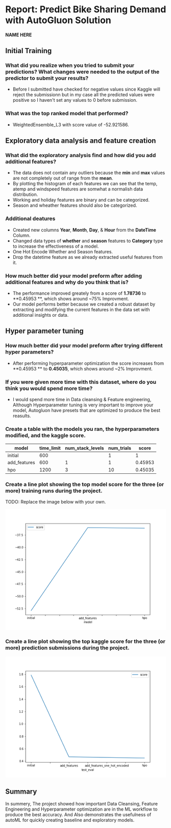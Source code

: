 # Report: Predict Bike Sharing Demand with AutoGluon Solution
#### NAME HERE

## Initial Training
### What did you realize when you tried to submit your predictions? What changes were needed to the output of the predictor to submit your results?
- Before I submitted  have checked for negative values since Kaggle will reject the submissionn but in my case all the predicted values were positive so I haven't set any values to 0 before submission.

### What was the top ranked model that performed?
- WeightedEnsemble_L3 with score value of -52.921586.

## Exploratory data analysis and feature creation
### What did the exploratory analysis find and how did you add additional features?
- The data does not contain any outliers because the **min** and **max** values are not completely out of range from the **mean**.
- By plotting the histogram of each features we can see that the temp, atemp and windspeed features are somwhat a normalish data distribution.
- Working and holiday features are binary and can be categorized.
- Season and wheather features should also be categorized.

### Additional deatures
- Created new columns **Year**,  **Month**, **Day**, & **Hour** from the **DateTime** Column.
- Changed data types of **whether** and **season** features to **Category** type to increase the effectiveness of a model.
- One Hot Encode Whether and Season features.
- Drop the datetime feature as we already extracted useful features from it.

### How much better did your model preform after adding additional features and why do you think that is?
- The performance improved greately from a score of **1.78736** to **0.45953 **, which shows around ~75% Improvment.
- Our model performs better because we created a robust dataset by extracting and modifying the current features in the data set with additional insights or data. 

## Hyper parameter tuning
### How much better did your model preform after trying different hyper parameters?
- After performing hyperparameter optimization the score increases from  **0.45953 ** to **0.45035**, which shows around ~2% Improvment.

### If you were given more time with this dataset, where do you think you would spend more time?
- I would spend more time in Data cleansing & Feature engineering, Although Hyperparameter tuning is very important to improve your model, Autogluon have presets that are optimized to produce the best reasults.

### Create a table with the models you ran, the hyperparameters modified, and the kaggle score.
|model|time_limit|num_stack_levels|num_trials|score|
|--|--|--|--|--|
|initial|600||1|1|1.78736|
|add_features|600|1|1|0.45953|
|hpo|1200|3|10|0.45035|

### Create a line plot showing the top model score for the three (or more) training runs during the project.

TODO: Replace the image below with your own.

![model_train_score.png](model_train_score.png)

### Create a line plot showing the top kaggle score for the three (or more) prediction submissions during the project.

![model_test_score.png](model_test_score.png)

## Summary
In summery, The project showed how important Data Cleansing, Feature Engineering and Hyperparameter optimization are in the ML workflow to produce the  best accuracy.
And Also demonstrates the usefulness of autoML for quickly creating baseline and exploratory models.


